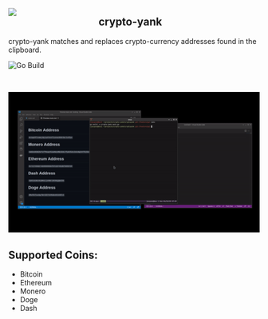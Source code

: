<img src=".github/logo.png" width="181" align="left"></img>

## crypto-yank

crypto-yank matches and replaces crypto-currency addresses found in the clipboard.

![Go Build](https://github.com/jacques-andre/crypto-yank/actions/workflows/main.yml/badge.svg)

<br>

<img src=".github/demo.gif"></img>

## Supported Coins:

- Bitcoin
- Ethereum
- Monero
- Doge
- Dash
